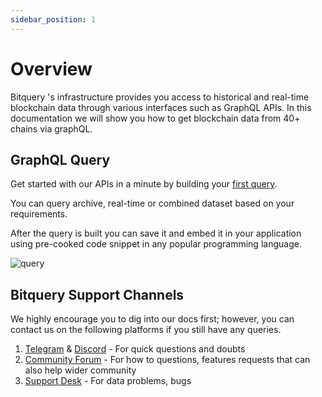 ```yaml
---
sidebar_position: 1
---
```


# Overview

Bitquery 's infrastructure provides you access to historical and real-time blockchain data through various interfaces such as GraphQL APIs. In this documentation
we will show you how to get blockchain data from 40+ chains via graphQL.


##  GraphQL Query

Get started with our APIs in a minute by building your [first query](https://ide.bitquery.io/Your-First-Query).

You can query archive, real-time or combined dataset based on your requirements.

After the query is built you can save it and embed it in your application using pre-cooked code snippet in any popular programming language.

![query](/img/ide/first.png)


## Bitquery Support Channels

We highly encourage you to dig into our docs first; however, you can contact us on the following platforms if you still have any queries.

1. [Telegram](https://t.me/bloxy_info) & [Discord](https://discord.gg/EEBVTQnb2E) - For quick questions and doubts
2. [Community Forum](https://community.bitquery.io/) - For how to questions, features requests that can also help wider community
3. [Support Desk](https://support.bitquery.io/hc/en-us/requests/new) - For data problems, bugs 
